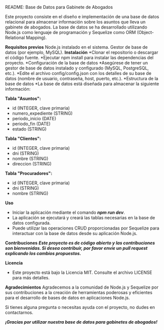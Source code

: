 README: Base de Datos para Gabinete de Abogados

Este proyecto consiste en el diseño e implementación de una base de datos relacional para almacenar información sobre los asuntos que lleva un gabinete de abogados. La base de datos se ha desarrollado utilizando Node.js como lenguaje de programación y Sequelize como ORM (Object-Relational Mapping).

**Requisitos previos**
Node.js instalado en el sistema.
Gestor de base de datos (por ejemplo, MySQL).
**Instalación**
*Clonar el repositorio o descargar el código fuente.
*Ejecutar npm install para instalar las dependencias del proyecto.
*Configuración de la base de datos
*Asegúrese de tener un gestor de base de datos instalado y configurado (MySQL, PostgreSQL, etc.).
*Edite el archivo config/config.json con los detalles de su base de datos (nombre de usuario, contraseña, host, puerto, etc.).
*Estructura de la base de datos
*La base de datos está diseñada para almacenar la siguiente información:

**Tabla "Asuntos":**
+ id (INTEGER, clave primaria)
+ numero_expediente (STRING)
+ periodo_inicio (DATE)
+ periodo_fin (DATE)
+ estado (STRING)

**Tabla "Clientes":**
+ id (INTEGER, clave primaria)
+ dni (STRING)
+ nombre (STRING)
+ direccion (STRING)

**Tabla "Procuradores":**
+ id (INTEGER, clave primaria)
+ dni (STRING)
+ nombre (STRING)

**Uso**
- Iniciar la aplicación mediante el comando ***npm run dev***.
- La aplicación se ejecutará y creará las tablas necesarias en la base de datos configurada.
- Puede utilizar las operaciones CRUD proporcionadas por Sequelize para interactuar con la base de datos desde su aplicación Node.js.

**Contribuciones**
***Este proyecto es de código abierto y las contribuciones son bienvenidas. Si desea contribuir, por favor envíe un pull request explicando los cambios propuestos.***

**Licencia**
- Este proyecto está bajo la Licencia MIT. Consulte el archivo LICENSE para más detalles.

**Agradecimientos**
Agradecemos a la comunidad de Node.js y Sequelize por sus contribuciones a la creación de herramientas poderosas y eficientes para el desarrollo de bases de datos en aplicaciones Node.js.

Si tienes alguna pregunta o necesitas ayuda con el proyecto, no dudes en contactarnos.

***¡Gracias por utilizar nuestra base de datos para gabinetes de abogados!***